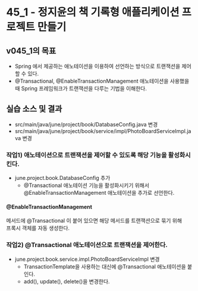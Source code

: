 # 45_1 - 정지윤의 책 기록형 애플리케이션 프로젝트 만들기

## v045_1의 목표

- Spring 에서 제공하는 애노테이션을 이용하여 선언하는 방식으로 트랜잭션을 제어할 수 있다.
- @Transactional, @EnableTransactionManagement 애노테이션을 사용했을 때 
  Spring 프레임워크가 트랜잭션을 다루는 기법을 이해한다.

## 실습 소스 및 결과

- src/main/java/june/project/book/DatabaseConfig.java 변경
- src/main/java/june/project/book/service/impl/PhotoBoardServiceImpl.java 변경

### 작업1) 애노테이션으로 트랜잭션을 제어할 수 있도록 해당 기능을 활성화시킨다.

- june.project.book.DatabaseConfig 추가
  - @Transactional 애노테이션 기능을 활성화시키기 위해서 
    @EnableTransactionManagement 애노테이션을 추가로 선언한다.
    
#### @EnableTransactionManagement 

메서드에 @Transactional 이 붙어 있으면 
해당 메서드를 트랜잭션으로 묶기 위해  
프록시 객체를 자동 생성한다.

### 작업2) @Transactional 애노테이션으로 트랜잭션을 제어한다.

- june.project.book.service.impl.PhotoBoardServiceImpl 변경
  - TransactionTemplate을 사용하는 대신에 @Transactional 애노테이션을 붙인다.
  - add(), update(), delete()을 변경한다.
  
  